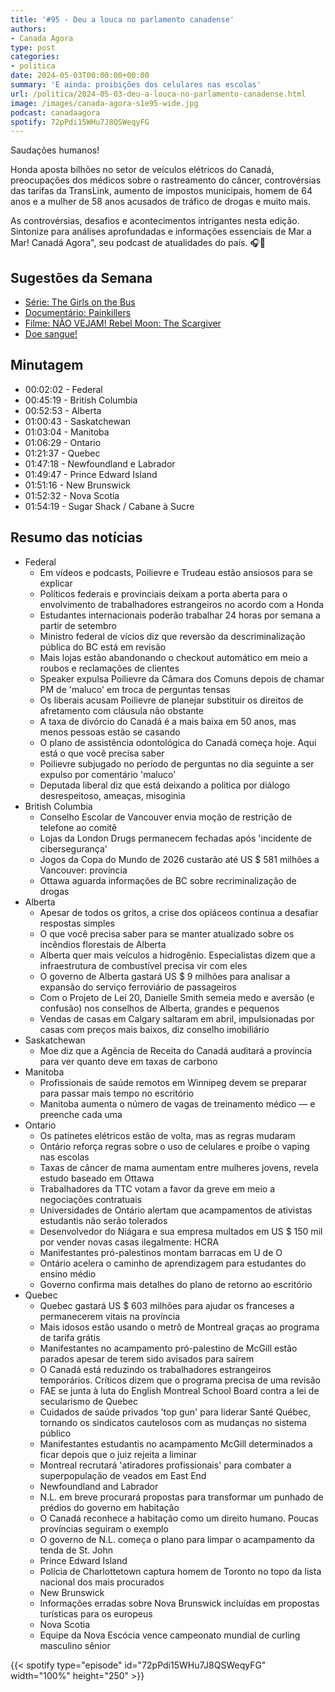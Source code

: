 ```yaml
---
title: '#95 - Deu a louca no parlamento canadense'
authors:
- Canada Agora
type: post
categories:
- politica
date: 2024-05-03T00:00:00+00:00
summary: 'E ainda: proibições dos celulares nas escolas'
url: /politica/2024-05-03-deu-a-louca-no-parlamento-canadense.html
image: /images/canada-agora-s1e95-wide.jpg
podcast: canadaagora
spotify: 72pPdi15WHu7J8QSWeqyFG
---
```


Saudações humanos!

Honda aposta bilhões no setor de veículos elétricos do Canadá, preocupações dos médicos sobre
o rastreamento do câncer, controvérsias das tarifas da TransLink, aumento de impostos municipais,
homem de 64 anos e a mulher de 58 anos acusados de tráfico de drogas e muito mais.

As controvérsias, desafios e acontecimentos intrigantes nesta edição. Sintonize para análises
aprofundadas e informações essenciais de Mar a Mar! Canadá Agora", seu podcast de atualidades
do país. 🎧📰

## Sugestões da Semana
- [Série: The Girls on the Bus](https://www.imdb.com/title/tt10970364/)
- [Documentário: Painkillers](https://www.imdb.com/title/tt11816814/)
- [Filme: NÃO VEJAM! Rebel Moon: The Scargiver](https://www.imdb.com/title/tt23137904/)
- [Doe sangue!](https://blood.ca)

## Minutagem
- 00:02:02 - Federal
- 00:45:19 - British Columbia
- 00:52:53 - Alberta
- 01:00:43 - Saskatchewan
- 01:03:04 - Manitoba
- 01:06:29 - Ontario
- 01:21:37 - Quebec
- 01:47:18 - Newfoundland e Labrador
- 01:49:47 - Prince Edward Island
- 01:51:16 - New Brunswick
- 01:52:32 - Nova Scotia
- 01:54:19 - Sugar Shack / Cabane à Sucre

## Resumo das notícias
- Federal
  - Em vídeos e podcasts, Poilievre e Trudeau estão ansiosos para se explicar
  - Políticos federais e provinciais deixam a porta aberta para o envolvimento de trabalhadores estrangeiros no acordo com a Honda
  - Estudantes internacionais poderão trabalhar 24 horas por semana a partir de setembro
  - Ministro federal de vícios diz que reversão da descriminalização pública do BC está em revisão
  - Mais lojas estão abandonando o checkout automático em meio a roubos e reclamações de clientes
  - Speaker expulsa Poilievre da Câmara dos Comuns depois de chamar PM de 'maluco' em troca de perguntas tensas
  - Os liberais acusam Poilievre de planejar substituir os direitos de afretamento com cláusula não obstante
  - A taxa de divórcio do Canadá é a mais baixa em 50 anos, mas menos pessoas estão se casando
  - O plano de assistência odontológica do Canadá começa hoje. Aqui está o que você precisa saber
  - Poilievre subjugado no período de perguntas no dia seguinte a ser expulso por comentário 'maluco'
  - Deputada liberal diz que está deixando a política por diálogo desrespeitoso, ameaças, misoginia
- British Columbia
  - Conselho Escolar de Vancouver envia moção de restrição de telefone ao comitê
  - Lojas da London Drugs permanecem fechadas após 'incidente de cibersegurança'
  - Jogos da Copa do Mundo de 2026 custarão até US $ 581 milhões a Vancouver: província
  - Ottawa aguarda informações de BC sobre recriminalização de drogas
- Alberta
  - Apesar de todos os gritos, a crise dos opiáceos continua a desafiar respostas simples
  - O que você precisa saber para se manter atualizado sobre os incêndios florestais de Alberta
  - Alberta quer mais veículos a hidrogênio. Especialistas dizem que a infraestrutura de combustível precisa vir com eles
  - O governo de Alberta gastará US $ 9 milhões para analisar a expansão do serviço ferroviário de passageiros
  - Com o Projeto de Lei 20, Danielle Smith semeia medo e aversão (e confusão) nos conselhos de Alberta, grandes e pequenos
  - Vendas de casas em Calgary saltaram em abril, impulsionadas por casas com preços mais baixos, diz conselho imobiliário
- Saskatchewan
  - Moe diz que a Agência de Receita do Canadá auditará a província para ver quanto deve em taxas de carbono
- Manitoba
  - Profissionais de saúde remotos em Winnipeg devem se preparar para passar mais tempo no escritório
  - Manitoba aumenta o número de vagas de treinamento médico — e preenche cada uma
- Ontario
  - Os patinetes elétricos estão de volta, mas as regras mudaram
  - Ontário reforça regras sobre o uso de celulares e proíbe o vaping nas escolas
  - Taxas de câncer de mama aumentam entre mulheres jovens, revela estudo baseado em Ottawa
  - Trabalhadores da TTC votam a favor da greve em meio a negociações contratuais
  - Universidades de Ontário alertam que acampamentos de ativistas estudantis não serão tolerados
  - Desenvolvedor do Niágara e sua empresa multados em US $ 150 mil por vender novas casas ilegalmente: HCRA
  - Manifestantes pró-palestinos montam barracas em U de O
  - Ontário acelera o caminho de aprendizagem para estudantes do ensino médio
  - Governo confirma mais detalhes do plano de retorno ao escritório
- Quebec
  - Quebec gastará US $ 603 milhões para ajudar os franceses a permanecerem vitais na província
  - Mais idosos estão usando o metrô de Montreal graças ao programa de tarifa grátis
  - Manifestantes no acampamento pró-palestino de McGill estão parados apesar de terem sido avisados para saírem
  - O Canadá está reduzindo os trabalhadores estrangeiros temporários. Críticos dizem que o programa precisa de uma revisão
  - FAE se junta à luta do English Montreal School Board contra a lei de secularismo de Quebec
  - Cuidados de saúde privados 'top gun' para liderar Santé Québec, tornando os sindicatos cautelosos com as mudanças no sistema público
  - Manifestantes estudantis no acampamento McGill determinados a ficar depois que o juiz rejeita a liminar
  - Montreal recrutará 'atiradores profissionais' para combater a superpopulação de veados em East End
  - Newfoundland and Labrador
  - N.L. em breve procurará propostas para transformar um punhado de prédios do governo em habitação
  - O Canadá reconhece a habitação como um direito humano. Poucas províncias seguiram o exemplo
  - O governo de N.L. começa o plano para limpar o acampamento da tenda de St. John
  - Prince Edward Island
  - Polícia de Charlottetown captura homem de Toronto no topo da lista nacional dos mais procurados
  - New Brunswick
  - Informações erradas sobre Nova Brunswick incluídas em propostas turísticas para os europeus
  - Nova Scotia
  - Equipe da Nova Escócia vence campeonato mundial de curling masculino sênior

{{< spotify type="episode" id="72pPdi15WHu7J8QSWeqyFG" width="100%" height="250" >}}

